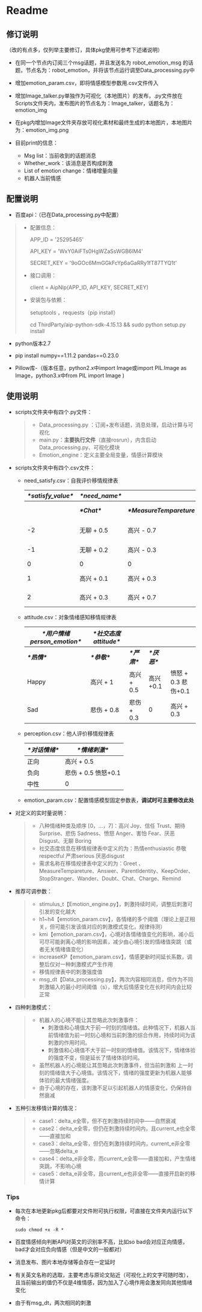 # Readme

## 修订说明

（改的有点多，仅列举主要修订，具体pkg使用可参考下述诸说明）

* 在同一个节点内订阅三个msg话题，并且发送名为 robot_emotion_msg 的话题，节点名为：robot_emotion，并将该节点运行调至Data_processing.py中

* 增加emotion_param.csv，即将情感模型参数用.csv文件传入

* 增加Image_talker.py单独作为可视化（本地图片）的发布，.py文件放在Scripts文件夹内，发布图片的节点名为：Image_talker，话题名为：emotion_img

* 在pkg内增加Image文件夹存放可视化素材和最终生成的本地图片，本地图片为：emotion_img.png

* 目前print的信息：

  * Msg list：当前收到的话题消息
  * Whether_work：该消息是否构成刺激
  * List of emotion change：情绪增量向量
  * 机器人当前情感
  
  

## 配置说明

* 百度api：（已在Data_processing.py中配置）

> * 配置信息：
>
>   APP_ID = '25295465'
>
>   API_KEY = 'WxY0AiFTs0HgWZaSsWGB6lM4'
>
>   SECRET_KEY = '9oGOc6MmGGkFcYp6aGaRRy1fT87TYQ1t'
>
> * 接口调用：
>
>   client = AipNlp(APP_ID, API_KEY, SECRET_KEY)    
>
> * 安装包与依赖：
>
>   setuptools ，requests（pip install）
>
>   cd ThirdParty/aip-python-sdk-4.15.13  &&  sudo python setup.py install

* python版本2.7 
* pip install numpy==1.11.2 pandas==0.23.0   

* Pillow库-（版本任意，python2.x中import Image或import PIL.Image as Image，python3.x中from PIL import Image )



## 使用说明

* scripts文件夹中有四个.py文件：

  > * Data_processing.py ：订阅+发布话题，消息处理，启动计算与可视化
  > * main.py：**主要执行文件**（直接rosrun），内含启动Data_processing.py、可视化模块
  > * Emotion_engine：定义主要全局变量，情感计算模块

* scripts文件夹中有四个.csv文件：

  * need_satisfy.csv：自我评价移情规律表

    | ***\*satisfy_value\**** | ***\*need_name\**** |                              |                  |                            |                     |                        |                    |                   |                  |                    |                    |      |
    | ----------------------- | ------------------- | ---------------------------- | ---------------- | -------------------------- | ------------------- | ---------------------- | ------------------ | ----------------- | ---------------- | ------------------ | ------------------ | ---- |
    |                         | ***\*Chat\****      | ***\*MeasureTempareture\**** | ***\*Answer\**** | ***\*ParentIdentity、\**** | ***\*KeepOrder\**** | ***\*StopStranger\**** | ***\*Wander、\**** | ***\*Doubt、\**** | ***\*Chat、\**** | ***\*Charge、\**** | ***\*Remind、\**** |      |
    | -2                      | ⽆聊 + 0.5          | ⾼兴 - 0.7                   | 0                | 0                          | 愤怒 + 0.4 悲伤+0.2 | 愤怒 + 0.4             | 愤怒 + 0.1         | 伤心 + 0.5        | 伤心 + 0.5       | 伤心 + 0.5         | 伤心 + 0.5         |      |
    | -1                      | ⽆聊 + 0.2          | ⾼兴 - 0.3                   | 0                | 0                          | 愤怒 + 0.2          | 愤怒 + 0.2             | 0                  | 0                 | 伤心 + 0.3       | 伤心 + 0.3         | 伤心 + 0.3         |      |
    | 0                       | 0                   | 0                            | 0                | 0                          | 0                   | 0                      | 0                  | 0                 | 0                | 0                  | 0                  |      |
    | 1                       | ⾼兴 + 0.1          | ⾼兴 + 0.3                   | 高兴 + 0.1       | 高兴 + 0.1                 | 高兴 + 0.1          | 高兴 + 0.1             | 0                  | 高兴 + 0.1        | 高兴 + 0.2       | 高兴 + 0.2         | 高兴 + 0.2         |      |
    | 2                       | ⾼兴 + 0.3          | ⾼兴 + 0.7                   | 高兴 + 0.3       | 高兴 + 0.3                 | 高兴 + 0.3          | 高兴 + 0.3             | 0                  | 高兴 + 0.3        | 高兴 + 0.4       | 高兴 + 0.4         | 高兴 + 0.4         |      |

  * attitude.csv：对象情绪感知移情规律表

    | ***\*用户情绪person_emotion\**** | ***\*社交态度attitude\**** |                |                |                     |
    | -------------------------------- | -------------------------- | -------------- | -------------- | ------------------- |
    | ***\*热情\****                   | ***\*恭敬\****             | ***\*严肃\**** | ***\*厌恶\**** |                     |
    | Happy                            | ⾼兴 + 1                   | ⾼兴 + 0.5     | 高兴+0.1       | 愤怒 + 0.3 悲伤+0.1 |
    | Sad                              | 悲伤 + 0.8                 | 悲伤 + 0.3     | 0              | 高兴 + 0.3          |

  * perception.csv：他人评价移情规律表

    | ***\*对话情绪\**** | ***\*情绪刺激\****  |
    | ------------------ | ------------------- |
    | 正向               | ⾼兴 + 0.5          |
    | 负向               | 悲伤 + 0.5 愤怒+0.1 |
    | 中性               | 0                   |

  * emotion_param.csv：配置情感模型固定参数表，**调试时可主要修改此处**

* 对定义的实时量说明：

  > * 八种情绪种类及顺序 [0，...，7]：高兴 Joy、信任 Trust、期待 Surprise、悲伤 Sadness、愤怒 Anger、害怕 Fear、厌恶 Disgust、无聊 Boring
  > * 社交态度信息在移情规律表中定义的为：热情enthusiastic  恭敬respectful  严肃serious  厌恶disgust
  > * 需求名称在移情规律表中定义的为：Greet 、MeasureTempareture、Answer、ParentIdentity、KeepOrder、StopStranger、Wander、Doubt、Chat、Charge、Remind

* 推荐可调参数：

  > * stimulus_t【Emotion_engine.py】，刺激持续时间，调整后刺激可引发的变化越大
  > * h1~h4【emotion_param.csv】，各情绪的多个阈值（理论上是正相关，但可能引发该值对应的刺激模式变化，规律待测）
  > * kmi【emotion_param.csv】，心境对各情绪值变化的影响，减小后可尽可能剥离心境的影响因素，减少由心境引发的情绪值突跳（或者无关情绪值变化）
  > * increaseKP【emotion_param.csv】，情感更新时间延长系数，调整后仅对一种刺激模式产生作用
  > * 移情规律表中的刺激强度值
  > * msg_dt【Data_processing.py】，两次内容相同消息，但作为不同刺激输入的最小时间阈值（s），增大后情感变化在长时间内会比较正常

* 四种刺激模式：

  > * 机器人的心境不能让其忽略此次刺激事件：
  >   * 刺激值和心境值大于前一时刻的情绪值。此种情况下，机器人当前情绪值为前一时刻心境和当前刺激的综合作用，持续时间为该刺激的作用时间。
  >   * 刺激值和心境值不大于前一时刻的情绪值。该情况下，情绪体验的强度不变，但是延长了情绪体验时间。
  > * 虽然机器人的心境能让其忽略此次刺激事件，但当前刺激和 上一时刻的情绪值大于心境值。该情况下，情绪的强度更新为机器人能够体验的最大情绪强度。
  > * 由于心境的存在，该刺激不足以引起机器人的情感变化，仍保持自然衰减

* 五种引发移情计算的情况：

  > * case1：delta_e全零，但不在刺激持续时间中——自然衰减
  > * case2：delta_e全零，但仍在刺激持续时间内，且current_e也全零——直接加和
  > * case3：delta_e全零，但仍在刺激持续时间内，current_e非全零——忽略delta_e
  > * case4：delta_e非全零，而current_e全零——直接加和，产生情绪突跳，不影响心境
  > * case5：delta_e非全零，且current_e也非全零——直接开启新的移情计算





### Tips

* 每次在本地更新pkg后都要对文件附可执行权限，可直接在文件夹内运行以下命令：

  ```
  sudo chmod +x -R *
  ```

* 百度情感倾向判断API对英文的识别率不高，比如so bad会对应正向情感，bad才会对应负向情感（但是中文的一般都对）
* 消息发布、图片本地存储等会存在一定延时
* 有关英文名称的选取，主要考虑与原论文贴近（可视化上的文字可随时改），且当前输出的值仍不仅是4维情感，因为加入了心境作用会激发同向其他情绪变化
* 由于有msg_dt，两次相同的刺激

### 



